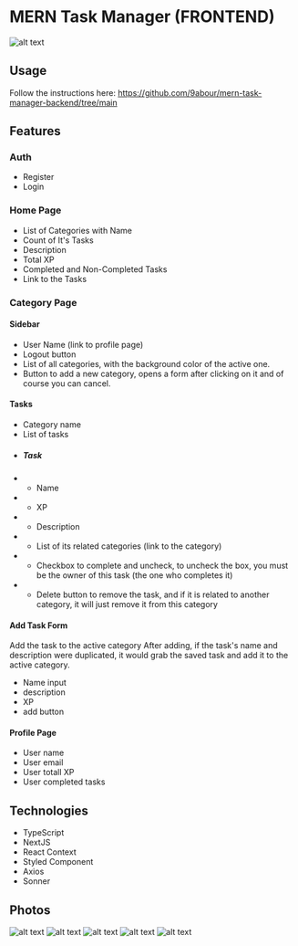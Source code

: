 # MERN Task Manager (FRONTEND)

![alt text](https://res.cloudinary.com/driq6cudi/image/upload/v1705066080/xdsv27aqt3zozsqncnrh.png)

## Usage
Follow the instructions here: https://github.com/9abour/mern-task-manager-backend/tree/main

## Features

### Auth

- Register
- Login

### Home Page

- List of Categories with Name
- Count of It's Tasks
- Description
- Total XP
- Completed and Non-Completed Tasks
- Link to the Tasks

### Category Page

#### Sidebar

- User Name (link to profile page)
- Logout button
- List of all categories, with the background color of the active one.
- Button to add a new category, opens a form after clicking on it and of course you can cancel.

#### Tasks

- Category name
- List of tasks
- ##### Task
- - Name
- - XP
- - Description
- - List of its related categories (link to the category)
- - Checkbox to complete and uncheck, to uncheck the box, you must be the owner of this task (the one who completes it)
- - Delete button to remove the task, and if it is related to another category, it will just remove it from this category

#### Add Task Form

Add the task to the active category
After adding, if the task's name and description were duplicated, it would grab the saved task and add it to the active category.

- Name input
- description
- XP
- add button

#### Profile Page

- User name
- User email
- User totall XP
- User completed tasks

## Technologies

- TypeScript
- NextJS
- React Context
- Styled Component
- Axios
- Sonner

## Photos

![alt text](https://res.cloudinary.com/driq6cudi/image/upload/v1705066080/dblysz39grm8old7zawp.png)
![alt text](https://res.cloudinary.com/driq6cudi/image/upload/v1705066080/xdsv27aqt3zozsqncnrh.png)
![alt text](https://res.cloudinary.com/driq6cudi/image/upload/v1705066080/z5mkvoll5djhjtsfpwtb.png)
![alt text](https://res.cloudinary.com/driq6cudi/image/upload/v1705066081/xnbyiljm55kw0vsqkzph.png)
![alt text](https://res.cloudinary.com/driq6cudi/image/upload/v1705066079/co8zknyrcjoimmky8llk.png)
